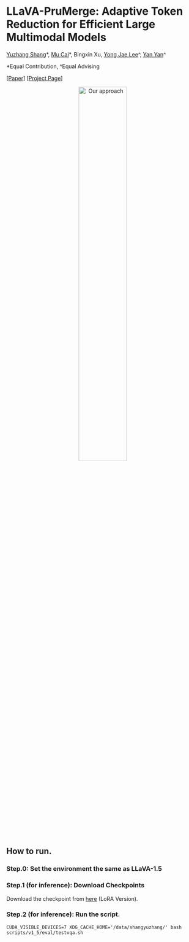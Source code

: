# LLaVA-PruMerge: Adaptive Token Reduction for Efficient Large Multimodal Models

[Yuzhang Shang](https://42shawn.github.io/)\*, [Mu Cai](https://pages.cs.wisc.edu/~mucai/)\*, Bingxin Xu, [Yong Jae Lee](https://pages.cs.wisc.edu/~yongjaelee/)^, [Yan Yan](https://tomyan555.github.io/)^

\*Equal Contribution, ^Equal Advising

[[Paper](https://arxiv.org/abs/2403.15388)] [[Project Page](https://llava-prumerge.github.io/)]

<div align="center">
  <img src="https://llava-prumerge.github.io/images/architecture.png" alt="Our approach" width="50%">
</div>


## How to run.
### Step.0: Set the environment the same as LLaVA-1.5

### Step.1 (for inference): Download Checkpoints
Download the checkpoint from [here]([https://arxiv.org/abs/2310.00034](https://drive.google.com/file/d/1hGc6Pet_GbkwUoKMbXhr5PS7kiIE__eT/view?usp=sharing)https://drive.google.com/file/d/1hGc6Pet_GbkwUoKMbXhr5PS7kiIE__eT/view?usp=sharing) (LoRA Version).

### Step.2 (for inference): Run the script.
```shell
CUDA_VISIBLE_DEVICES=7 XDG_CACHE_HOME='/data/shangyuzhang/' bash scripts/v1_5/eval/testvqa.sh
```
